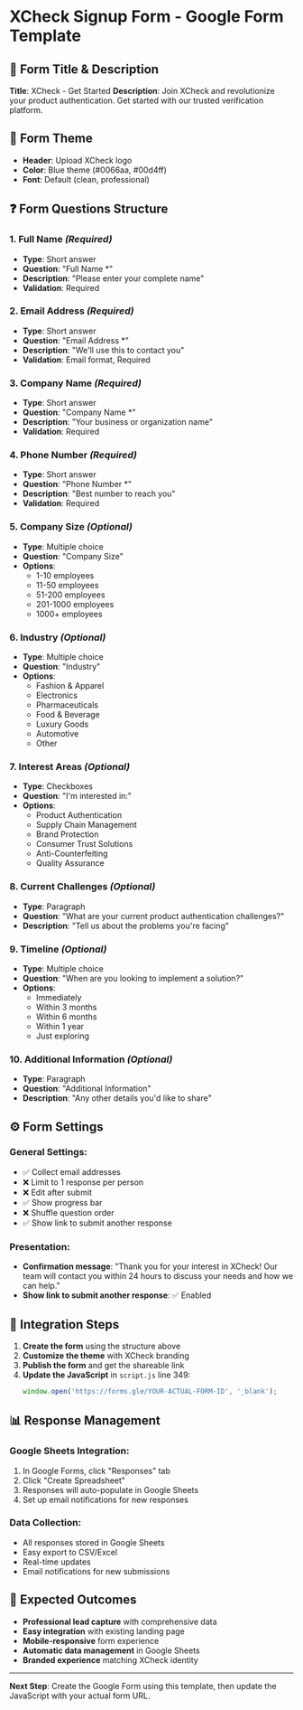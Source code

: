 # XCheck Signup Form - Google Form Template

## 📝 **Form Title & Description**

**Title**: XCheck - Get Started
**Description**: Join XCheck and revolutionize your product authentication. Get started with our trusted verification platform.

## 🎨 **Form Theme**
- **Header**: Upload XCheck logo
- **Color**: Blue theme (#0066aa, #00d4ff)
- **Font**: Default (clean, professional)

## ❓ **Form Questions Structure**

### **1. Full Name** *(Required)*
- **Type**: Short answer
- **Question**: "Full Name *"
- **Description**: "Please enter your complete name"
- **Validation**: Required

### **2. Email Address** *(Required)*
- **Type**: Short answer  
- **Question**: "Email Address *"
- **Description**: "We'll use this to contact you"
- **Validation**: Email format, Required

### **3. Company Name** *(Required)*
- **Type**: Short answer
- **Question**: "Company Name *"
- **Description**: "Your business or organization name"
- **Validation**: Required

### **4. Phone Number** *(Required)*
- **Type**: Short answer
- **Question**: "Phone Number *"
- **Description**: "Best number to reach you"
- **Validation**: Required

### **5. Company Size** *(Optional)*
- **Type**: Multiple choice
- **Question**: "Company Size"
- **Options**:
  - 1-10 employees
  - 11-50 employees  
  - 51-200 employees
  - 201-1000 employees
  - 1000+ employees

### **6. Industry** *(Optional)*
- **Type**: Multiple choice
- **Question**: "Industry"
- **Options**:
  - Fashion & Apparel
  - Electronics
  - Pharmaceuticals
  - Food & Beverage
  - Luxury Goods
  - Automotive
  - Other

### **7. Interest Areas** *(Optional)*
- **Type**: Checkboxes
- **Question**: "I'm interested in:"
- **Options**:
  - Product Authentication
  - Supply Chain Management
  - Brand Protection
  - Consumer Trust Solutions
  - Anti-Counterfeiting
  - Quality Assurance

### **8. Current Challenges** *(Optional)*
- **Type**: Paragraph
- **Question**: "What are your current product authentication challenges?"
- **Description**: "Tell us about the problems you're facing"

### **9. Timeline** *(Optional)*
- **Type**: Multiple choice
- **Question**: "When are you looking to implement a solution?"
- **Options**:
  - Immediately
  - Within 3 months
  - Within 6 months
  - Within 1 year
  - Just exploring

### **10. Additional Information** *(Optional)*
- **Type**: Paragraph
- **Question**: "Additional Information"
- **Description**: "Any other details you'd like to share"

## ⚙️ **Form Settings**

### **General Settings:**
- ✅ Collect email addresses
- ❌ Limit to 1 response per person
- ❌ Edit after submit
- ✅ Show progress bar
- ❌ Shuffle question order
- ✅ Show link to submit another response

### **Presentation:**
- **Confirmation message**: "Thank you for your interest in XCheck! Our team will contact you within 24 hours to discuss your needs and how we can help."
- **Show link to submit another response**: ✅ Enabled

## 🔗 **Integration Steps**

1. **Create the form** using the structure above
2. **Customize the theme** with XCheck branding
3. **Publish the form** and get the shareable link
4. **Update the JavaScript** in `script.js` line 349:
   ```javascript
   window.open('https://forms.gle/YOUR-ACTUAL-FORM-ID', '_blank');
   ```

## 📊 **Response Management**

### **Google Sheets Integration:**
1. In Google Forms, click "Responses" tab
2. Click "Create Spreadsheet" 
3. Responses will auto-populate in Google Sheets
4. Set up email notifications for new responses

### **Data Collection:**
- All responses stored in Google Sheets
- Easy export to CSV/Excel
- Real-time updates
- Email notifications for new submissions

## 🎯 **Expected Outcomes**

- **Professional lead capture** with comprehensive data
- **Easy integration** with existing landing page
- **Mobile-responsive** form experience
- **Automatic data management** in Google Sheets
- **Branded experience** matching XCheck identity

---

**Next Step**: Create the Google Form using this template, then update the JavaScript with your actual form URL.



